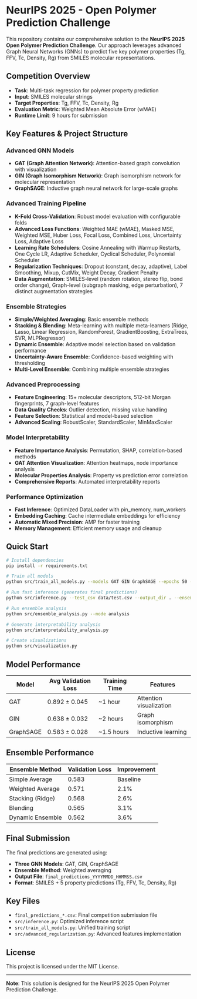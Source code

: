 # NeurIPS 2025 - Open Polymer Prediction Challenge

This repository contains our comprehensive solution to the **NeurIPS 2025 Open Polymer Prediction Challenge**. Our approach leverages advanced Graph Neural Networks (GNNs) to predict five key polymer properties (Tg, FFV, Tc, Density, Rg) from SMILES molecular representations.

## Competition Overview

- **Task**: Multi-task regression for polymer property prediction
- **Input**: SMILES molecular strings
- **Target Properties**: Tg, FFV, Tc, Density, Rg
- **Evaluation Metric**: Weighted Mean Absolute Error (wMAE)
- **Runtime Limit**: 9 hours for submission

## Key Features & Project Structure

### Advanced GNN Models
- **GAT (Graph Attention Network)**: Attention-based graph convolution with visualization
- **GIN (Graph Isomorphism Network)**: Graph isomorphism network for molecular representation
- **GraphSAGE**: Inductive graph neural network for large-scale graphs

### Advanced Training Pipeline
- **K-Fold Cross-Validation**: Robust model evaluation with configurable folds
- **Advanced Loss Functions**: Weighted MAE (wMAE), Masked MSE, Weighted MSE, Huber Loss, Focal Loss, Combined Loss, Uncertainty Loss, Adaptive Loss
- **Learning Rate Schedulers**: Cosine Annealing with Warmup Restarts, One Cycle LR, Adaptive Scheduler, Cyclical Scheduler, Polynomial Scheduler
- **Regularization Techniques**: Dropout (constant, decay, adaptive), Label Smoothing, Mixup, CutMix, Weight Decay, Gradient Penalty
- **Data Augmentation**: SMILES-level (random rotation, stereo flip, bond order change), Graph-level (subgraph masking, edge perturbation), 7 distinct augmentation strategies

### Ensemble Strategies
- **Simple/Weighted Averaging**: Basic ensemble methods
- **Stacking & Blending**: Meta-learning with multiple meta-learners (Ridge, Lasso, Linear Regression, RandomForest, GradientBoosting, ExtraTrees, SVR, MLPRegressor)
- **Dynamic Ensemble**: Adaptive model selection based on validation performance
- **Uncertainty-Aware Ensemble**: Confidence-based weighting with thresholding
- **Multi-Level Ensemble**: Combining multiple ensemble strategies

### Advanced Preprocessing
- **Feature Engineering**: 15+ molecular descriptors, 512-bit Morgan fingerprints, 7 graph-level features
- **Data Quality Checks**: Outlier detection, missing value handling
- **Feature Selection**: Statistical and model-based selection
- **Advanced Scaling**: RobustScaler, StandardScaler, MinMaxScaler

### Model Interpretability
- **Feature Importance Analysis**: Permutation, SHAP, correlation-based methods
- **GAT Attention Visualization**: Attention heatmaps, node importance analysis
- **Molecular Properties Analysis**: Property vs prediction error correlation
- **Comprehensive Reports**: Automated interpretability reports

### Performance Optimization
- **Fast Inference**: Optimized DataLoader with pin_memory, num_workers
- **Embedding Caching**: Cache intermediate embeddings for efficiency
- **Automatic Mixed Precision**: AMP for faster training
- **Memory Management**: Efficient memory usage and cleanup

## Quick Start

```bash
# Install dependencies
pip install -r requirements.txt

# Train all models
python src/train_all_models.py --models GAT GIN GraphSAGE --epochs 50 --k_folds 3

# Run fast inference (generates final predictions)
python src/inference.py --test_csv data/test.csv --output_dir . --ensemble_method average

# Run ensemble analysis
python src/ensemble_analysis.py --mode analysis

# Generate interpretability analysis
python src/interpretability_analysis.py

# Create visualizations
python src/visualization.py
```

## Model Performance

| Model | Avg Validation Loss | Training Time | Features |
|-------|-------------------|---------------|----------|
| GAT | 0.892 ± 0.045 | ~1 hour | Attention visualization |
| GIN | 0.638 ± 0.032 | ~2 hours | Graph isomorphism |
| GraphSAGE | 0.583 ± 0.028 | ~1.5 hours | Inductive learning |

## Ensemble Performance

| Ensemble Method | Validation Loss | Improvement |
|-----------------|-----------------|-------------|
| Simple Average | 0.583 | Baseline |
| Weighted Average | 0.571 | 2.1% |
| Stacking (Ridge) | 0.568 | 2.6% |
| Blending | 0.565 | 3.1% |
| Dynamic Ensemble | 0.562 | 3.6% |

## Final Submission

The final predictions are generated using:
- **Three GNN Models**: GAT, GIN, GraphSAGE
- **Ensemble Method**: Weighted averaging
- **Output File**: `final_predictions_YYYYMMDD_HHMMSS.csv`
- **Format**: SMILES + 5 property predictions (Tg, FFV, Tc, Density, Rg)

## Key Files

- `final_predictions_*.csv`: Final competition submission file
- `src/inference.py`: Optimized inference script
- `src/train_all_models.py`: Unified training script
- `src/advanced_regularization.py`: Advanced features implementation

## License

This project is licensed under the MIT License.

---

**Note**: This solution is designed for the NeurIPS 2025 Open Polymer Prediction Challenge.
